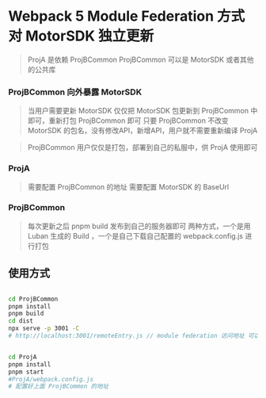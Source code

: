# Webpack 5 Module Federation 方式对 MotorSDK 独立更新


> ProjA 是依赖 ProjBCommon
> ProjBCommon 可以是 MotorSDK 或者其他的公共库
### ProjBCommon 向外暴露 MotorSDK 
> 当用户需要更新 MotorSDK 仅仅把 MotorSDK 包更新到 ProjBCommon 中即可，重新打包 ProjBCommon 即可
> 只要 ProjBCommon 不改变 MotorSDK 的包名，没有修改API，新增API，用户就不需要重新编译 ProjA

> ProjBCommon 用户仅仅是打包，部署到自己的私服中，供 ProjA 使用即可 


### ProjA 
> 需要配置 ProjBCommon 的地址
> 需要配置 MotorSDK 的 BaseUrl 
>

### ProjBCommon 
> 每次更新之后 pnpm build 发布到自己的服务器即可
> 两种方式，一个是用 Luban 生成的 Build ，一个是自己下载自己配置的 webpack.config.js 进行打包




## 使用方式

```bash

cd ProjBCommon
pnpm install 
pnpm build
cd dist
npx serve -p 3001 -C
# http://localhost:3001/remoteEntry.js // module federation 访问地址 可以随意部署到服务器的任意目录下,只要能访问到即可


cd ProjA
pnpm install
pnpm start
#ProjA/webpack.config.js
# 配置好上面 ProjBCommon 的地址

```